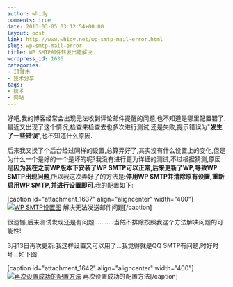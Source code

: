 ```yaml
---
author: whidy
comments: true
date: 2013-03-05 03:12:54+00:00
layout: post
link: http://www.whidy.net/wp-smtp-mail-error.html
slug: wp-smtp-mail-error
title: WP SMTP邮件转发出错解决
wordpress_id: 1636
categories:
- IT技术
- 技术分享
tags:
- 技术
- 网站
---
```


好吧,我的博客经常会出现无法收到评论邮件提醒的问题,也不知道是哪里配置错了.最近又出现了这个情况,检查来检查去也多次进行测试,还是失败,提示错误为"**发生了一些错误**",也不知道什么原因.

后来我又换了个后台经过同样的设置,总算弄好了,其实没有什么设置上的变化,但是为什么一个是好的一个是坏的呢?我没有进行更为详细的测试,不过根据猜测,原因是**因为我在之前WP版本下安装了WP SMTP可以正常,后来更新了WP,导致WP SMTP出现问题**,所以我这次弄好了的方法是:**停用WP SMTP并清除原有设置,重新启用WP SMTP,并进行设置即可**.我的配置如下:

[caption id="attachment_1637" align="aligncenter" width="400"][![WP SMTP设置图](http://www.whidy.net/wp-content/uploads/2013/03/WP-SMTP-400x321.jpg)](http://www.whidy.net/wp-content/uploads/2013/03/WP-SMTP.jpg) 解决无法发送邮件问题[/caption]

很遗憾,后来测试发现还是有问题...........当然不排除按照我这个方法解决问题的可能性!

3月13日再次更新:我这样设置又可以用了...我觉得就是QQ SMTP有问题,时好时坏...如下图

[caption id="attachment_1642" align="aligncenter" width="400"][![再次设置成功的配置方法](http://www.whidy.net/wp-content/uploads/2013/03/QQ-SMTP-400x346.jpg)](http://www.whidy.net/wp-content/uploads/2013/03/QQ-SMTP.jpg) 再次设置成功的配置方法[/caption]


